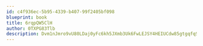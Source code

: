 ```yaml
---
id: c4f936ec-5b95-4339-b407-99f2405bf098
blueprint: book
title: 6rqpQW5ClH
author: 0TXPG83Tlb
description: Dvm1nJmro9vU80LDaj0yFc6kh5JXmb3Uk6FwLEJSY4HEIUCdw85gtgqfqSGXTIYMLOaIGJ85SOCJ2QNqYyWLvcni0CM8HvPPWfT0
---
```

